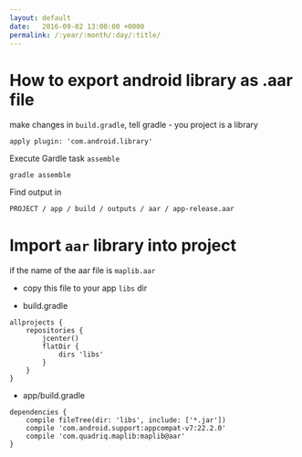 ```yaml
---
layout: default
date:   2016-09-02 13:00:00 +0000
permalink: /:year/:month/:day/:title/
---
```

# How to export android library as .aar file

make changes in `build.gradle`, tell gradle - you project is a library

    apply plugin: 'com.android.library'

Execute Gardle task `assemble`

    gradle assemble

Find output in

    PROJECT / app / build / outputs / aar / app-release.aar

# Import `aar` library into project

if the name of the aar file is `maplib.aar`

* copy this file to your app `libs` dir

* build.gradle

```
allprojects {
    repositories {
        jcenter()
        flatDir {
            dirs 'libs'
        }
    }
}
```

* app/build.gradle

```
dependencies {
    compile fileTree(dir: 'libs', include: ['*.jar'])
    compile 'com.android.support:appcompat-v7:22.2.0'
    compile 'com.quadriq.maplib:maplib@aar'
}
```
